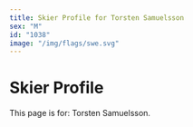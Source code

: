 ```yaml
---
title: Skier Profile for Torsten Samuelsson
sex: "M"
id: "1038"
image: "/img/flags/swe.svg" 
---
```


# Skier Profile

This page is for: Torsten Samuelsson.
    